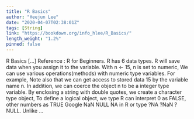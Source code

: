 ```yaml
---
title: "R Basics"
author: "Heejun Lee"
date: "2020-04-07T02:38:01Z"
tags: [String]
link: "https://bookdown.org/info_hlee/R_Basics/"
length_weight: "1.2%"
pinned: false
---
```


R Basics [...] Reference : R for Beginners. R has 6 data types. R will save data when you assign it to the variable. With n <- 15, n is set to numeric, We can use various operations(methods) with numeric type variables. For example, Note also that we can get access to stored data 15 by the variable name n. In addition, we can coerce the object n to be a integer type variable. By enclosing a string with double quotes, we create a character type object, To define a logical object, we type R can interpret 0 as FALSE, other numbers as TRUE Google NaN NULL NA in R or type ?NA ?NaN ?NULL. Unlike ...
